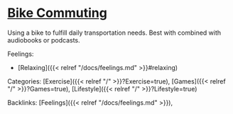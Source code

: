 # [Bike Commuting](https://kovasap.github.io/docs/lifestyle-optimizations/bike-commuting/)

Using a bike to fulfill daily transportation needs. Best with combined with audiobooks or podcasts.

Feelings: 

  - [Relaxing]({{< relref "/docs/feelings.md" >}}#relaxing)

Categories: [Exercise]({{< relref "/" >}}?Exercise=true),
[Games]({{< relref "/" >}}?Games=true),
[Lifestyle]({{< relref "/" >}}?Lifestyle=true)

Backlinks: [Feelings]({{< relref "/docs/feelings.md" >}}), 
